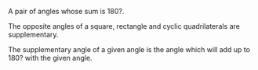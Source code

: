 A pair of angles whose sum is 180?.

The opposite angles of a square, rectangle and cyclic quadrilaterals are
supplementary.

The supplementary angle of a given angle is the angle which will add up
to 180? with the given angle.
